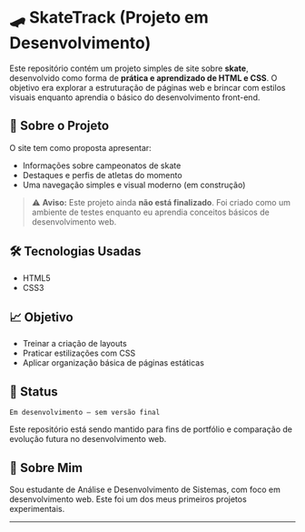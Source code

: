 # 🛹 SkateTrack (Projeto em Desenvolvimento)

Este repositório contém um projeto simples de site sobre **skate**, desenvolvido como forma de **prática e aprendizado de HTML e CSS**. O objetivo era explorar a estruturação de páginas web e brincar com estilos visuais enquanto aprendia o básico do desenvolvimento front-end.

## 📌 Sobre o Projeto

O site tem como proposta apresentar:

- Informações sobre campeonatos de skate
- Destaques e perfis de atletas do momento
- Uma navegação simples e visual moderno (em construção)

> ⚠️ **Aviso:** Este projeto ainda **não está finalizado**. Foi criado como um ambiente de testes enquanto eu aprendia conceitos básicos de desenvolvimento web.

## 🛠️ Tecnologias Usadas

- HTML5
- CSS3

## 📈 Objetivo

- Treinar a criação de layouts
- Praticar estilizações com CSS
- Aplicar organização básica de páginas estáticas

## 🚧 Status

`Em desenvolvimento — sem versão final`

Este repositório está sendo mantido para fins de portfólio e comparação de evolução futura no desenvolvimento web.

## 🙋 Sobre Mim

Sou estudante de Análise e Desenvolvimento de Sistemas, com foco em desenvolvimento web. Este foi um dos meus primeiros projetos experimentais.

---


